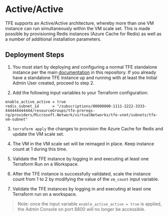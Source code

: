 # Active/Active
TFE supports an Active/Active architecture, whereby more than one VM instance can run simultaneously within the VM scale set. This is made possible by provisioning Redis instances (Azure Cache for Redis) as well as a number of additional installation parameters.

## Deployment Steps
1. You must start by deploying and configuring a normal TFE standalone instance per the main [documentation](../README.md#Getting-Started) in this repository. If you already have a standalone TFE instance up and running with at least the Initial Admin User created, proceed to step 2.

2. Add the following input variables to your Terraform configuration:
```hcl
enable_active_active = true
redis_subnet_id      = "/subscriptions/00000000-1111-2222-3333-444444444444/resourceGroups/tfe-prereqs-rg/providers/Microsoft.Network/virtualNetworks/tfe-vnet/subnets/tfe-vm-subnet"
```

3. `terraform apply` the changes to provision the Azure Cache for Redis and update the VM scale set.

4. The VM in the VM scale set will be reimaged in place. Keep instance count at 1 during this time.

5. Validate the TFE instance by logging in and executing at least one Terraform Run on a Workspace.

6. After the TFE instance is successfully validated, scale the instance count from 1 to 2 by modifying the value of the `vm_count` input variable.

7. Validate the TFE instances by logging in and executing at least one Terraform run on a workspace. 

>Note: once the input variable `enable_active_active = true` is applied, the Admin Console on port 8800 will no longer be accessible.
